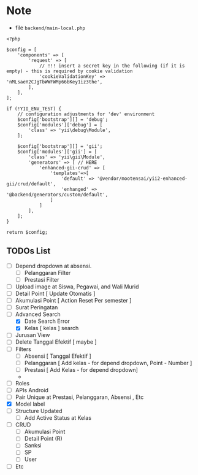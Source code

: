 # Note

* file ```backend/main-local.php```
```
<?php

$config = [
    'components' => [
        'request' => [
            // !!! insert a secret key in the following (if it is empty) - this is required by cookie validation
            'cookieValidationKey' => 'nMLsaeY2CJgTbWWFWMp66bKey1iz3the',
        ],
    ],
];

if (!YII_ENV_TEST) {
    // configuration adjustments for 'dev' environment
    $config['bootstrap'][] = 'debug';
    $config['modules']['debug'] = [
        'class' => 'yii\debug\Module',
    ];

    $config['bootstrap'][] = 'gii';
    $config['modules']['gii'] = [
        'class' => 'yii\gii\Module',
        'generators' => [ // HERE
            'enhanced-gii-crud' => [
                'templates'=>[ 
                    'default' => '@vendor/mootensai/yii2-enhanced-gii/crud/default',
                    'enhanged' => '@backend/generators/custom/default',
                ]
            ]
        ],
    ];
}

return $config;

```


## TODOs List

- [ ] Depend dropdown at absensi.
    - [ ] Pelanggaran Filter
    - [ ] Prestasi Filter
- [ ] Upload image at Siswa, Pegawai, and Wali Murid
- [ ] Detail Point [ Update Otomatis ]
- [ ] Akumulasi Point [ Action Reset Per semester ]
- [ ] Surat Peringatan
- [ ] Advanced Search
    - [x] Date Search Error 
    - [x] Kelas [ kelas ] search
- [ ] Jurusan View
- [ ] Delete Tanggal Efektif [ maybe ]
- [ ] Filters
    - [ ] Absensi [ Tanggal Efektif ]
    - [ ] Pelanggaran [ Add kelas - for depend dropdown, Point - Number ]
    - [ ] Prestasi [ Add Kelas - for depend dropdown]
    - 
- [ ] Roles
- [ ] APIs Android
- [ ] Pair Unique at Prestasi, Pelanggaran, Absensi , Etc
- [x] Model label
- [ ] Structure Updated
    - [ ] Add Active Status at Kelas
- [ ] CRUD 
    - [ ] Akumulasi Point
    - [ ] Detail Point (R)
    - [ ] Sanksi
    - [ ] SP
    - [ ] User
- [ ] Etc